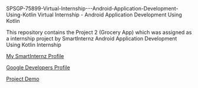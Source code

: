 SPSGP-75899-Virtual-Internship---Android-Application-Development-Using-Kotlin
Virtual Internship - Android Application Development Using Kotlin

This repository contains the Project 2 (Grocery App) which was assigned as a internship project by SmartInternz Android Application Development Using Kotlin Internship

[My SmartInternz Profile](https://smartinternz.com/student-profile/feed/U0IyMDIyMDIyMjczMQ==)

[Google Developers Profile](https://g.dev/sharves)

[Project Demo](https://drive.google.com/file/d/1YkPR-nSosG8EVsoFNwB8DJnew7kyNaiW/view?usp=sharing)
